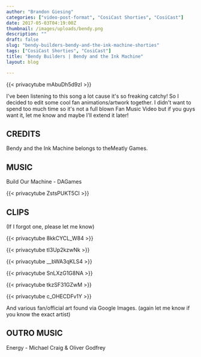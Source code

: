 ```yaml
---
author: "Brandon Giesing"
categories: ["video-post-format", "CosiCast Shorties", "CosiCast"]
date: 2017-05-03T04:19:00Z
thumbnail: /images/uploads/bendy.png
description: ""
draft: false
slug: "bendy-builders-bendy-and-the-ink-machine-shorties"
tags: ["CosiCast Shorties", "CosiCast"]
title: "Bendy Builders | Bendy and the Ink Machine"
layout: blog

---
```


{{< privacytube mAbuDh5d9zI >}}

I've been listening to this song a lot cause it's so freaking catchy! So I
decided to edit some cool fan animations/artwork together. I didn't want to
spend too much time so it's not a full blown Fan Music Video but if you guys
want it, let me know and maybe I'll extend it later!

## CREDITS
Bendy and the Ink Machine belongs to theMeatly Games.

## MUSIC
Build Our Machine - DAGames

{{< privacytube ZstsPUKT5CI >}}

## CLIPS
(If I forgot one, please let me know)

{{< privacytube 8kkCYCL_W84 >}}

{{< privacytube tI3Up2kzwNk >}}

{{< privacytube __bWA3qKLS4 >}}

{{< privacytube SnLXzG1G8NA >}}

{{< privacytube tkzSF31GZwM >}}

{{< privacytube c_OHECDFv1Y >}}

And various fan/official art found via Google Images. (again let me know if you
know the exact artist)

## OUTRO MUSIC
Energy - Michael Craig & Oliver Godfrey
